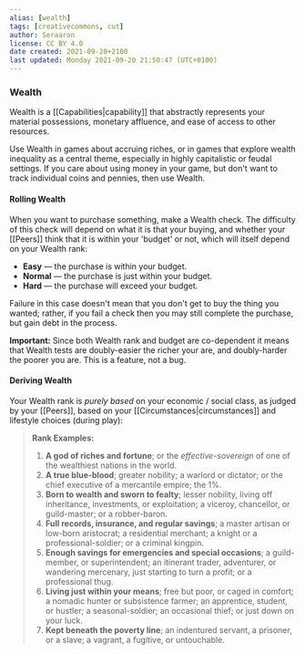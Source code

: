 ```yaml
---
alias: [wealth]
tags: [creativecommons, cut]
author: Seraaron
license: CC BY 4.0
date created: 2021-09-20+2100
last updated: Monday 2021-09-20 21:50:47 (UTC+0100)
---
```


### Wealth

Wealth is a [[Capabilities|capability]] that abstractly represents your material possessions, monetary affluence, and ease of access to other resources.

Use Wealth in games about accruing riches, or in games that explore wealth inequality as a central theme, especially in highly capitalistic or feudal settings. If you care about using money in your game, but don't want to track individual coins and pennies, then use Wealth.

#### Rolling Wealth

When you want to purchase something, make a Wealth check. The difficulty of this check will depend on what it is that your buying, and whether your [[Peers]] think that it is within your 'budget' or not, which will itself depend on your Wealth rank:

- **Easy** — the purchase is within your budget.
- **Normal** — the purchase is just within your budget.
- **Hard** — the purchase will exceed your budget.

Failure in this case doesn't mean that you don't get to buy the thing you wanted; rather, if you fail a check then you may still complete the purchase, but gain debt in the process.

**Important:** Since both Wealth rank and budget are co-dependent it means that Wealth tests are doubly-easier the richer your are, and doubly-harder the poorer you are. This is a feature, not a bug.

#### Deriving Wealth

Your Wealth rank is _purely based_ on your economic / social class, as judged by your [[Peers]], based on your [[Circumstances|circumstances]] and lifestyle choices (during play):

> **Rank Examples:**
>
> 1.  **A god of riches and fortune**; or the _effective-sovereign_ of one of the wealthiest nations in the world.
> 2.  **A true blue-blood**; greater nobility; a warlord or dictator; or the chief executive of a mercantile empire; the 1%.
> 3.  **Born to wealth and sworn to fealty**; lesser nobility, living off inheritance, investments, or exploitation; a viceroy, chancellor, or guild-master; or a robber-baron.
> 4.  **Full records, insurance, and regular savings**; a master artisan or low-born aristocrat; a residential merchant; a knight or a professional-soldier; or a criminal kingpin.
> 5.  **Enough savings for emergencies and special occasions**; a guild-member, or superintendent; an itinerant trader, adventurer, or wandering mercenary, just starting to turn a profit; or a professional thug.
> 6.  **Living just within your means**; free but poor, or caged in comfort; a nomadic hunter or subsistence farmer; an apprentice, student, or hustler; a seasonal-soldier; an occasional thief; or just down on your luck.
> 7.  **Kept beneath the poverty line**; an indentured servant, a prisoner, or a slave; a vagrant, a fugitive, or untouchable.

